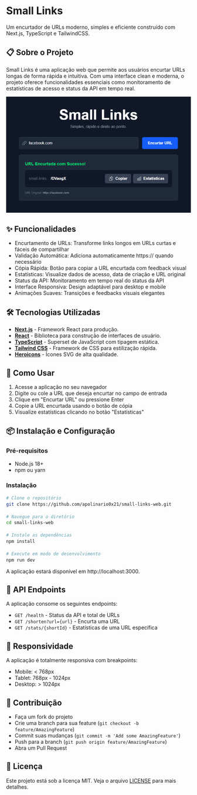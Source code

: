 # Small Links
Um encurtador de URLs moderno, simples e eficiente construído com Next.js, TypeScript e TailwindCSS.

## 📋 Sobre o Projeto
Small Links é uma aplicação web que permite aos usuários encurtar URLs longas de forma rápida e intuitiva. Com uma interface clean e moderna, o projeto oferece funcionalidades essenciais como monitoramento de estatísticas de acesso e status da API em tempo real.

![Page](page.png)


## ✨ Funcionalidades

- Encurtamento de URLs: Transforme links longos em URLs curtas e fáceis de compartilhar
- Validação Automática: Adiciona automaticamente https:// quando necessário
- Cópia Rápida: Botão para copiar a URL encurtada com feedback visual
- Estatísticas: Visualize dados de acesso, data de criação e URL original
- Status da API: Monitoramento em tempo real do status da API
- Interface Responsiva: Design adaptável para desktop e mobile
- Animações Suaves: Transições e feedbacks visuais elegantes

## 🛠️ Tecnologias Utilizadas

* **[Next.js](https://nextjs.org/)** - Framework React para produção.
* **[React](https://reactjs.org/)** - Biblioteca para construção de interfaces de usuário.
* **[TypeScript](https://www.typescriptlang.org/)** - Superset de JavaScript com tipagem estática.
* **[Tailwind CSS](https://tailwindcss.com/)** - Framework de CSS para estilização rápida.
* **[Heroicons](https://heroicons.com/)** - Ícones SVG de alta qualidade.

## 🚀 Como Usar

1. Acesse a aplicação no seu navegador
2. Digite ou cole a URL que deseja encurtar no campo de entrada
3. Clique em "Encurtar URL" ou pressione Enter
4. Copie a URL encurtada usando o botão de cópia
5. Visualize estatísticas clicando no botão "Estatísticas"

## 📦 Instalação e Configuração
### Pré-requisitos

- Node.js 18+
- npm ou yarn

### Instalação
```bash
# Clone o repositório
git clone https://github.com/apolinario0x21/small-links-web.git

# Navegue para o diretório
cd small-links-web

# Instale as dependências
npm install

# Execute em modo de desenvolvimento
npm run dev
```
A aplicação estará disponível em http://localhost:3000.


## 📡 API Endpoints
A aplicação consome os seguintes endpoints:

- `GET /health` - Status da API e total de URLs
- `GET /shorten?url={url}` - Encurta uma URL
- `GET /stats/{shortId}` - Estatísticas de uma URL específica

## 📱 Responsividade
A aplicação é totalmente responsiva com breakpoints:

- Mobile: < 768px
- Tablet: 768px - 1024px
- Desktop: > 1024px

## 🤝 Contribuição

- Faça um fork do projeto
- Crie uma branch para sua feature (`git checkout -b feature/AmazingFeature`)
- Commit suas mudanças (`git commit -m 'Add some AmazingFeature'`)
- Push para a branch (`git push origin feature/AmazingFeature`)
- Abra um Pull Request

## 📝 Licença
Este projeto está sob a licença MIT. Veja o arquivo [LICENSE](https://github.com/apolinario0x21/small-links-web/blob/main/LICENSE) para mais detalhes.
